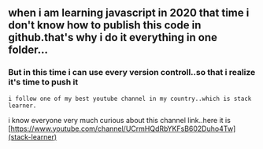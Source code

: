## when i am learning javascript in 2020 that time i don't know how to publish this code in github.that's why i do it everything in one folder...

### But in this time i can use every version controll..so that i realize  it's time to push it

    i follow one of my best youtube channel in my country..which is stack learner.

i know everyone very much curious about this channel link..here it is [https://www.youtube.com/channel/UCrmHQdRbYKFsB602Duho4Tw](stack-learner)

